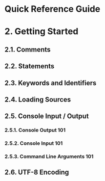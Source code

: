 Quick Reference Guide
=====================

# 2. Getting Started

## 2.1. Comments

## 2.2. Statements

## 2.3. Keywords and Identifiers

## 2.4. Loading Sources

## 2.5. Console Input / Output

### 2.5.1. Console Output 101

### 2.5.2. Console Input 101

### 2.5.3. Command Line Arguments 101

## 2.6. UTF-8 Encoding

